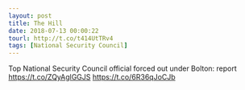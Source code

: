 ```yaml
---
layout: post
title: The Hill
date: 2018-07-13 00:00:22
tourl: http://t.co/t414UtTRv4
tags: [National Security Council]
---
```

Top National Security Council official forced out under Bolton: report https://t.co/ZQyAglGGJS https://t.co/6R36qJoCJb